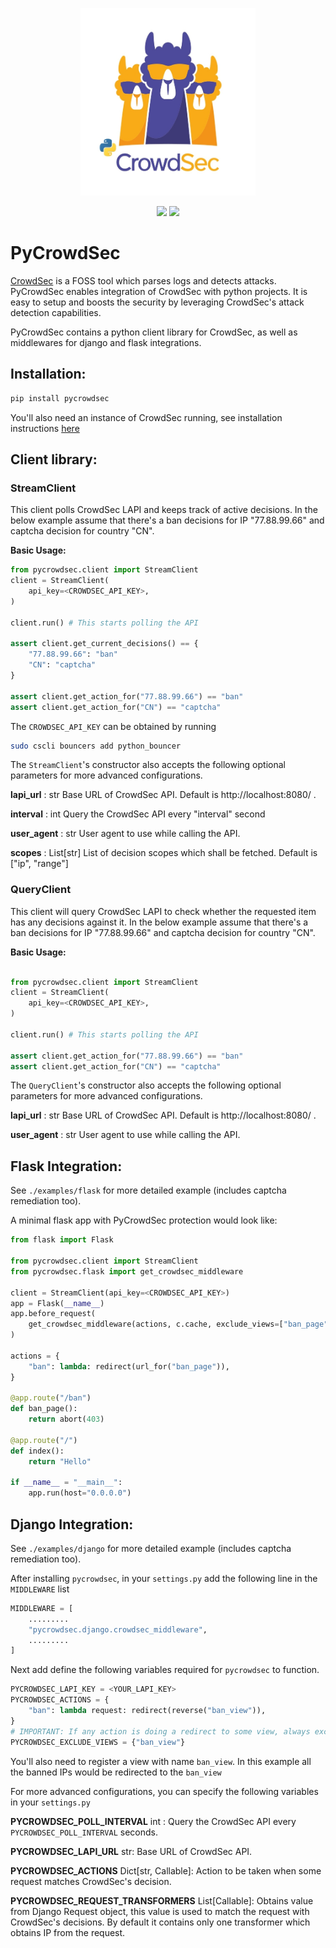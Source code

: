 <p align=center>
<img src="https://raw.githubusercontent.com/crowdsecurity/pycrowdsec/main/assets/pycrowdsec.jpg" width="280" height="300" >
</p>

<p align="center">
<a href="https://gitter.im/crowdsec-project/community"><img src="https://badges.gitter.im/gitterHQ/gitter.png"></a>
<img src="https://img.shields.io/badge/License-MIT-blue.svg">
</p>

# PyCrowdSec

[CrowdSec](https://github.com/crowdsecurity/crowdsec) is a FOSS tool which parses logs and detects attacks. PyCrowdSec enables integration of CrowdSec with python projects. It is easy to setup and boosts the security by leveraging CrowdSec's attack detection capabilities.

PyCrowdSec contains a python client library for CrowdSec, as well as middlewares for django and flask integrations.

## Installation:

```bash
pip install pycrowdsec
```

You'll also need an instance of CrowdSec running, see installation instructions [here](https://docs.crowdsec.net/Crowdsec/v1/getting_started/installation/)

## Client library:

### StreamClient

This client polls CrowdSec LAPI and keeps track of active decisions.
In the below example assume that there's a ban decisions for IP "77.88.99.66" and captcha decision for country "CN".

**Basic Usage:**

```python
from pycrowdsec.client import StreamClient
client = StreamClient(
    api_key=<CROWDSEC_API_KEY>,
)

client.run() # This starts polling the API

assert client.get_current_decisions() == {
    "77.88.99.66": "ban"
    "CN": "captcha"
}

assert client.get_action_for("77.88.99.66") == "ban"
assert client.get_action_for("CN") == "captcha"
```

The `CROWDSEC_API_KEY` can be obtained by running 
```bash
sudo cscli bouncers add python_bouncer
```

The `StreamClient`'s constructor also accepts the following optional parameters for more advanced configurations.

**lapi_url** : str
    Base URL of CrowdSec API. Default is http://localhost:8080/ .

**interval** : int
    Query the CrowdSec API every "interval" second

**user_agent** : str
    User agent to use while calling the API.

**scopes** : List[str]
    List of decision scopes which shall be fetched. Default is ["ip", "range"]

### QueryClient

This client will query CrowdSec LAPI to check whether the requested item has any decisions against it.
In the below example assume that there's a ban decisions for IP "77.88.99.66" and captcha decision for country "CN".


**Basic Usage:**

```python

from pycrowdsec.client import StreamClient
client = StreamClient(
    api_key=<CROWDSEC_API_KEY>,
)

client.run() # This starts polling the API

assert client.get_action_for("77.88.99.66") == "ban"
assert client.get_action_for("CN") == "captcha"

```

The `QueryClient`'s constructor also accepts the following optional parameters for more advanced configurations.

**lapi_url** : str
    Base URL of CrowdSec API. Default is http://localhost:8080/ .

**user_agent** : str
    User agent to use while calling the API.


## Flask Integration:

See `./examples/flask` for more detailed example (includes captcha remediation too).

A minimal flask app with PyCrowdSec protection would look like:
```python
from flask import Flask

from pycrowdsec.client import StreamClient
from pycrowdsec.flask import get_crowdsec_middleware

client = StreamClient(api_key=<CROWDSEC_API_KEY>)
app = Flask(__name__)
app.before_request(
    get_crowdsec_middleware(actions, c.cache, exclude_views=["ban_page"]
)

actions = {
    "ban": lambda: redirect(url_for("ban_page")),
}

@app.route("/ban")
def ban_page():
    return abort(403)

@app.route("/")
def index():
    return "Hello"

if __name__ = "__main__":
    app.run(host="0.0.0.0")
```

## Django Integration:

See `./examples/django` for more detailed example (includes captcha remediation too).

After installing `pycrowdsec`, in your `settings.py` add the following line in the `MIDDLEWARE` list

```python
MIDDLEWARE = [
    .........
    "pycrowdsec.django.crowdsec_middleware",
    .........
]
```

Next add define the following variables required for `pycrowdsec` to function.

```python
PYCROWDSEC_LAPI_KEY = <YOUR_LAPI_KEY>
PYCROWDSEC_ACTIONS = {
    "ban": lambda request: redirect(reverse("ban_view")),
}
# IMPORTANT: If any action is doing a redirect to some view, always exclude it for pycrowdsec. Otherwise the middleware will trigger the redirect on the action view too.
PYCROWDSEC_EXCLUDE_VIEWS = {"ban_view"}
```


You'll also need to register a view with name `ban_view`. In this example all the banned IPs would be redirected to the `ban_view`

For more advanced configurations, you can specify the following variables in your `settings.py`

**PYCROWDSEC_POLL_INTERVAL**  int : Query the CrowdSec API every `PYCROWDSEC_POLL_INTERVAL` seconds.

**PYCROWDSEC_LAPI_URL** str: Base URL of CrowdSec API.

**PYCROWDSEC_ACTIONS** Dict[str, Callable]: Action to be taken when some request matches CrowdSec's decision.

**PYCROWDSEC_REQUEST_TRANSFORMERS** List[Callable]: Obtains value from Django Request object, this value is used to match the request with CrowdSec's decisions. By default it contains only one transformer which obtains IP from the request.
